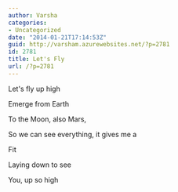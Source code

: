 ```yaml
---
author: Varsha
categories:
- Uncategorized
date: "2014-01-21T17:14:53Z"
guid: http://varsham.azurewebsites.net/?p=2781
id: 2781
title: Let's Fly
url: /?p=2781
---
```


Let's fly up high
  
Emerge from Earth
  
To the Moon, also Mars,
  
So we can see everything, it gives me a
  
Fit
  
Laying down to see
  
You, up so high